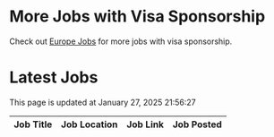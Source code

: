 # More Jobs with Visa Sponsorship

Check out [Europe Jobs](https://github.com/sureshparimi/europejobs#latest-jobs) for more jobs with visa sponsorship.

# Latest Jobs

This page is updated at January 27, 2025 21:56:27

| Job Title | Job Location | Job Link | Job Posted |
| --- | --- | --- | --- |
